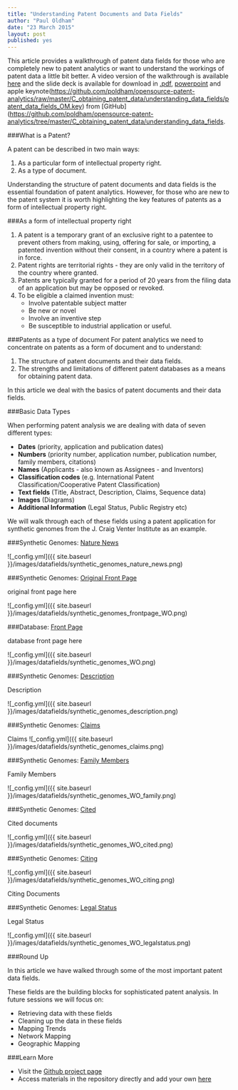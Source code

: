 ```yaml
---
title: "Understanding Patent Documents and Data Fields"
author: "Paul Oldham"
date: "23 March 2015"
layout: post
published: yes
---
```


This article provides a walkthrough of patent data fields for those who are completely new to patent analytics or want to understand the workings of patent data a little bit better. A video version of the walkthrough is available [here](https://youtu.be/RDPlIUB0_QE?list=PLsZOGmKUMi56dAuqSEHjVWkxEf3MbXlQG) and the slide deck is available for download in [.pdf](https://github.com/poldham/opensource-patent-analytics/raw/master/C_obtaining_patent_data/understanding_data_fields/patent_data_fields_OM.pdf), [powerpoint](https://github.com/poldham/opensource-patent-analytics/raw/master/C_obtaining_patent_data/understanding_data_fields/patent_data_fields_OM.pptx) and apple keynote(https://github.com/poldham/opensource-patent-analytics/raw/master/C_obtaining_patent_data/understanding_data_fields/patent_data_fields_OM.key) from [GitHub](https://github.com/poldham/opensource-patent-analytics/tree/master/C_obtaining_patent_data/understanding_data_fields.

###What is a Patent?

A patent can be described in two main ways:

1. As a particular form of intellectual property right.
2. As a type of document.

Understanding the structure of patent documents and data fields is the essential foundation of patent analytics. However, for those who are new to the patent system it is worth highlighting the key features of patents as a form of intellectual property right. 

###As a form of intellectual property right
1. A patent is a temporary grant of an exclusive right to a patentee to prevent others from making, using, offering for sale, or importing, a patented invention without their consent, in a country where a patent is in force.
2. Patent rights are territorial rights - they are only valid in the territory of the country where granted. 
3. Patents are typically granted for a period of 20 years from the filing data of an application but may be opposed or revoked.
5. To be eligible a claimed invention must:
    + Involve patentable subject matter
    + Be new or novel
    + Involve an inventive step
    + Be susceptible to industrial application or useful.

###Patents as a type of document
For patent analytics we need to concentrate on patents as a form of document and to understand:

1. The structure of patent documents and their data fields.
2. The strengths and limitations of different patent databases as a means for obtaining patent data. 

In this article we deal with the basics of patent documents and their data fields. 

###Basic Data Types

When performing patent analysis we are dealing with data of seven different types:

- **Dates** (priority, application and publication dates)
- **Numbers** (priority number, application number, publication number, family members, citations)
- **Names** (Applicants - also known as Assignees - and Inventors)
- **Classification codes** (e.g. International Patent Classification/Cooperative Patent Classification)
- **Text fields** (Title, Abstract, Description, Claims, Sequence data)
- **Images** (Diagrams)
- **Additional Information** (Legal Status, Public Registry etc)

We will walk through each of these fields using a patent application for synthetic genomes from the J. Craig Venter Institute as an example. 

###Synthetic Genomes: [Nature News](http://www.nature.com/nature/journal/v473/n7347/full/473403a.html)

![_config.yml]({{ site.baseurl }}/images/datafields/synthetic_genomes_nature_news.png)

###Synthetic Genomes: [Original Front Page](http://worldwide.espacenet.com/publicationDetails/originalDocument?CC=WO&NR=2008024129A2&KC=A2&FT=D&ND=5&date=20080228&DB=EPODOC&locale=en_EP)

original front page here

![_config.yml]({{ site.baseurl }}/images/datafields/synthetic_genomes_frontpage_WO.png)

###Database: [Front Page](http://worldwide.espacenet.com/publicationDetails/biblio?CC=WO&NR=2008024129A2&KC=A2&FT=D&ND=5&date=20080228&DB=EPODOC&locale=en_EP)

database front page here

![_config.yml]({{ site.baseurl }}/images/datafields/synthetic_genomes_WO.png)

###Synthetic Genomes: [Description](http://worldwide.espacenet.com/publicationDetails/description;jsessionid=2kCKJqOvMF0Te-kUiu5GaPA9.espacenet_levelx_prod_2?CC=WO&NR=2008024129A2&KC=A2&FT=D&ND=5&date=20080228&DB=EPODOC&locale=en_EP)

Description

![_config.yml]({{ site.baseurl }}/images/datafields/synthetic_genomes_description.png)

###Synthetic Genomes: [Claims](http://worldwide.espacenet.com/publicationDetails/claims?CC=WO&NR=2008024129A2&KC=A2&FT=D&ND=5&date=20080228&DB=EPODOC&locale=en_EP)

Claims
![_config.yml]({{ site.baseurl }}/images/datafields/synthetic_genomes_claims.png)


###Synthetic Genomes: [Family Members](http://worldwide.espacenet.com/publicationDetails/inpadocPatentFamily?CC=WO&NR=2008024129A2&KC=A2&FT=D&ND=5&date=20080228&DB=EPODOC&locale=en_EP)

Family Members

![_config.yml]({{ site.baseurl }}/images/datafields/synthetic_genomes_WO_family.png)

###Synthetic Genomes: [Cited](http://worldwide.espacenet.com/publicationDetails/citedDocuments?CC=WO&NR=2008024129A2&KC=A2&FT=D&ND=5&date=20080228&DB=EPODOC&locale=en_EP)

Cited documents

![_config.yml]({{ site.baseurl }}/images/datafields/synthetic_genomes_WO_cited.png)

###Synthetic Genomes: [Citing](http://worldwide.espacenet.com/publicationDetails/citingDocuments?CC=WO&NR=2008024129A2&KC=A2&FT=D&ND=5&date=20080228&DB=EPODOC&locale=en_EP)

![_config.yml]({{ site.baseurl }}/images/datafields/synthetic_genomes_WO_citing.png)

Citing Documents

###Synthetic Genomes: [Legal Status](http://worldwide.espacenet.com/publicationDetails/inpadoc?CC=WO&NR=2008024129A2&KC=A2&FT=D&ND=5&date=20080228&DB=EPODOC&locale=en_EP)

Legal Status

![_config.yml]({{ site.baseurl }}/images/datafields/synthetic_genomes_WO_legalstatus.png)

###Round Up

In this article we have walked through some of the most important patent data fields. 

These fields are the building blocks for sophisticated patent analysis. In future sessions we will focus on:

- Retrieving data with these fields
- Cleaning up the data in these fields
- Mapping Trends
- Network Mapping
- Geographic Mapping

###Learn More

- Visit the [Github project page](http://poldham.github.io/opensource-patent-analytics/)
- Access materials in the repository directly and add your own [here](https://github.com/poldham/opensource-patent-analytics)
